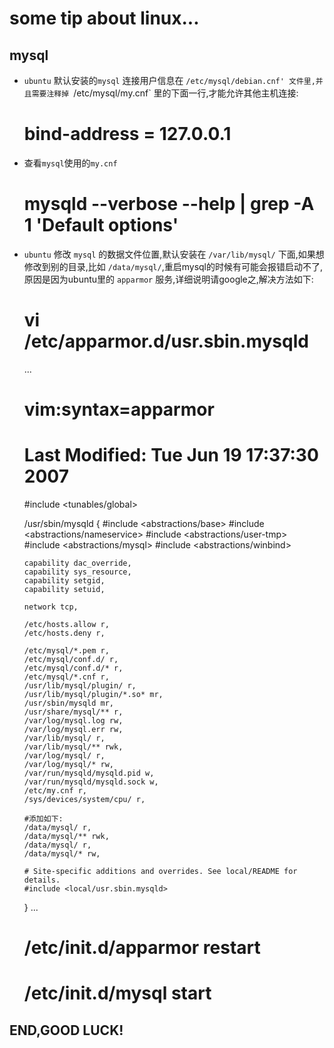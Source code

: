 some tip about linux...
=======================

mysql
------

- `ubuntu` 默认安装的`mysql` 连接用户信息在 `/etc/mysql/debian.cnf' 文件里,并且需要注释掉 `/etc/mysql/my.cnf` 里的下面一行,才能允许其他主机连接:

    # bind-address           = 127.0.0.1

- 查看`mysql`使用的`my.cnf`

    # mysqld --verbose --help | grep -A 1 'Default options'

- `ubuntu` 修改 `mysql` 的数据文件位置,默认安装在 `/var/lib/mysql/` 下面,如果想修改到别的目录,比如 `/data/mysql/`,重启mysql的时候有可能会报错启动不了,原因是因为ubuntu里的 `apparmor` 服务,详细说明请google之,解决方法如下:

    # vi /etc/apparmor.d/usr.sbin.mysqld
    ...
    # vim:syntax=apparmor
    # Last Modified: Tue Jun 19 17:37:30 2007
    #include <tunables/global>

    /usr/sbin/mysqld {
      #include <abstractions/base>
      #include <abstractions/nameservice>
      #include <abstractions/user-tmp>
      #include <abstractions/mysql>
      #include <abstractions/winbind>

      capability dac_override,
      capability sys_resource,
      capability setgid,
      capability setuid,

      network tcp,

      /etc/hosts.allow r,
      /etc/hosts.deny r,

      /etc/mysql/*.pem r,
      /etc/mysql/conf.d/ r,
      /etc/mysql/conf.d/* r,
      /etc/mysql/*.cnf r,
      /usr/lib/mysql/plugin/ r,
      /usr/lib/mysql/plugin/*.so* mr,
      /usr/sbin/mysqld mr,
      /usr/share/mysql/** r,
      /var/log/mysql.log rw,
      /var/log/mysql.err rw,
      /var/lib/mysql/ r,
      /var/lib/mysql/** rwk,
      /var/log/mysql/ r,
      /var/log/mysql/* rw,
      /var/run/mysqld/mysqld.pid w,
      /var/run/mysqld/mysqld.sock w,
      /etc/my.cnf r,
      /sys/devices/system/cpu/ r,

      #添加如下:
      /data/mysql/ r,
      /data/mysql/** rwk,
      /data/mysql/ r,
      /data/mysql/* rw,

      # Site-specific additions and overrides. See local/README for details.
      #include <local/usr.sbin.mysqld>
    }
    ...
    # /etc/init.d/apparmor restart
    # /etc/init.d/mysql start
    

END,GOOD LUCK!
--------------
